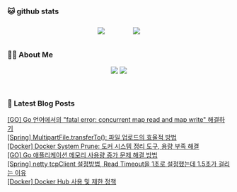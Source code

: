 
###  🐱 github stats  

<div id="main" align="center">
    <img src="https://github-readme-stats.vercel.app/api?username=peterica&count_private=true&show_icons=true&theme=radical"
        style="height: auto; margin-left: 20px; margin-right: 20px; padding: 10px;"/>
    <img src="https://github-readme-stats.vercel.app/api/top-langs/?username=peterica&layout=compact"   
        style="height: auto; margin-left: 20px; margin-right: 20px; padding: 10px;"/>
</div>

###  💁‍♀️ About Me  
<p align="center">
    <a href="https://peterica.tistory.com/"><img src="https://img.shields.io/badge/Blog-FF5722?style=flat-square&logo=Blogger&logoColor=white"/></a>
    <a href="mailto:ilovefran.ofm@gmail.com"><img src="https://img.shields.io/badge/Gmail-d14836?style=flat-square&logo=Gmail&logoColor=white&link=ilovefran.ofm@gmail.com"/></a>
</p>

<br>

### 📕 Latest Blog Posts   

<a href ="https://peterica.tistory.com/876"> [GO] Go 언어에서의 &quot;fatal error: concurrent map read and map write&quot; 해결하기 </a> <br>
<a href ="https://peterica.tistory.com/875"> [Spring] MultipartFile.transferTo(): 파일 업로드의 효율적 방법 </a> <br>
<a href ="https://peterica.tistory.com/874"> [Docker] Docker System Prune: 도커 시스템 정리 도구, 용량 부족 해결 </a> <br>
<a href ="https://peterica.tistory.com/873"> [GO] Go 애플리케이션 메모리 사용량 증가 문제 해결 방법 </a> <br>
<a href ="https://peterica.tistory.com/871"> [Spring] netty tcpClient 설정방법, Read Timeout을 1초로 설정했는데 1.5초가 걸리는 이유 </a> <br>
<a href ="https://peterica.tistory.com/870"> [Docker] Docker Hub 사용 및 제한 정책 </a> <br>
